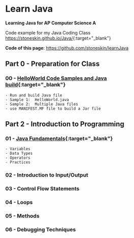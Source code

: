 # Learn Java

**Learning Java for AP Computer Science A**  

Code example for my Java Coding Class <https://stoneskin.github.io/Java/>{:target="_blank"}

**Code of this page**: <https://github.com/stoneskin/learnJava>

## Part 0 - Preparation for Class

### 00 - [HelloWorld Code Samples and Java build](./00_HelloWorld/index.md){:target="_blank"}

    - Run and build Java file
    - Sample 1:  HelloWorld.java
    - Sample 2:  Multiple Java files
    - use MANIFEST.MF file to build a Jar file

## Part 2 - Introduction to Programming

### 01 - [Java Fundamentals](./01_JavaFundamentals/){:target="_blank"}

    - Variables
    - Data Types
    - Operators
    - Practices

### 02 - Introduction to Input/Output

### 03 - Control Flow Statements

### 04 - Loops

### 05 - Methods

### 06 - Debugging Techniques


